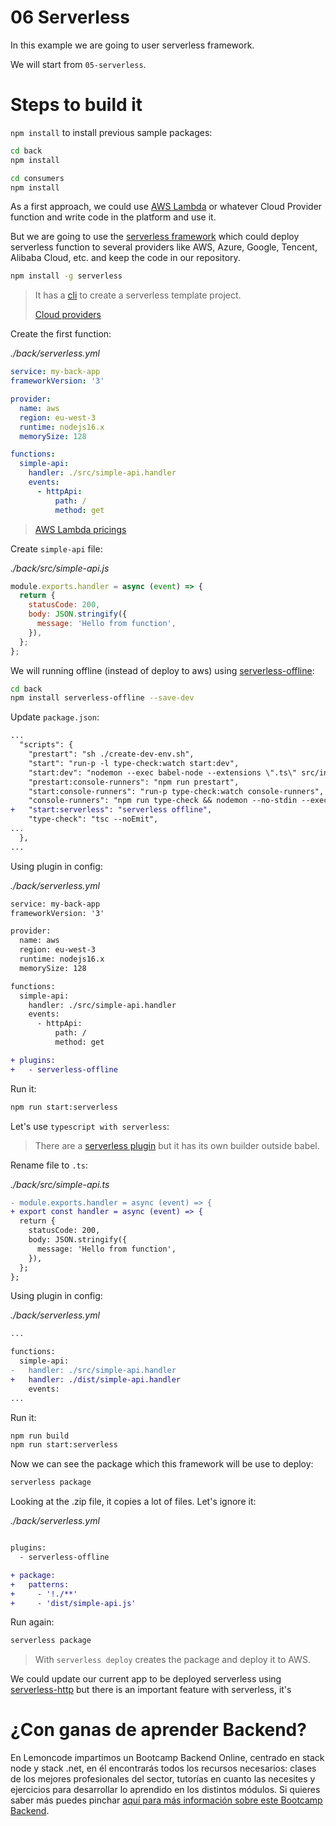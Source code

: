 # 06 Serverless

In this example we are going to user serverless framework.

We will start from `05-serverless`.

# Steps to build it

`npm install` to install previous sample packages:

```bash
cd back
npm install

cd consumers
npm install

```

As a first approach, we could use [AWS Lambda](https://aws.amazon.com/lambda/) or whatever Cloud Provider function and write code in the platform and use it.

But we are going to use the [serverless framework](https://www.serverless.com/framework/docs/getting-started) which could deploy serverless function to several providers like AWS, Azure, Google, Tencent, Alibaba Cloud, etc. and keep the code in our repository.

```bash
npm install -g serverless

```

> It has a [cli](https://github.com/serverless/serverless) to create a serverless template project.
>
> [Cloud providers](https://www.serverless.com/framework/docs/providers)

Create the first function:

_./back/serverless.yml_

```yml
service: my-back-app
frameworkVersion: '3'

provider:
  name: aws
  region: eu-west-3
  runtime: nodejs16.x
  memorySize: 128

functions:
  simple-api:
    handler: ./src/simple-api.handler
    events:
      - httpApi:
          path: /
          method: get

```

> [AWS Lambda pricings](https://aws.amazon.com/lambda/pricing/)

Create `simple-api` file:

_./back/src/simple-api.js_

```javascript
module.exports.handler = async (event) => {
  return {
    statusCode: 200,
    body: JSON.stringify({
      message: 'Hello from function',
    }),
  };
};

```

We will running offline (instead of deploy to aws) using [serverless-offline](https://github.com/dherault/serverless-offline):

```bash
cd back
npm install serverless-offline --save-dev

```

Update `package.json`:

```diff
...
  "scripts": {
    "prestart": "sh ./create-dev-env.sh",
    "start": "run-p -l type-check:watch start:dev",
    "start:dev": "nodemon --exec babel-node --extensions \".ts\" src/index.ts",
    "prestart:console-runners": "npm run prestart",
    "start:console-runners": "run-p type-check:watch console-runners",
    "console-runners": "npm run type-check && nodemon --no-stdin --exec babel-node -r dotenv/config --extensions \".ts\" src/console-runners/index.ts",
+   "start:serverless": "serverless offline",
    "type-check": "tsc --noEmit",
...
  },
...

```

Using plugin in config:

_./back/serverless.yml_

```diff
service: my-back-app
frameworkVersion: '3'

provider:
  name: aws
  region: eu-west-3
  runtime: nodejs16.x
  memorySize: 128

functions:
  simple-api:
    handler: ./src/simple-api.handler
    events:
      - httpApi:
          path: /
          method: get

+ plugins:
+   - serverless-offline

```

Run it:

```bash
npm run start:serverless

```

Let's use `typescript with serverless`:

> There are a [serverless plugin](https://www.serverless.com/plugins/serverless-plugin-typescript) but it has its own builder outside babel.

Rename file to `.ts`:

_./back/src/simple-api.ts_

```diff
- module.exports.handler = async (event) => {
+ export const handler = async (event) => {
  return {
    statusCode: 200,
    body: JSON.stringify({
      message: 'Hello from function',
    }),
  };
};

```

Using plugin in config:

_./back/serverless.yml_

```diff
...

functions:
  simple-api:
-   handler: ./src/simple-api.handler
+   handler: ./dist/simple-api.handler
    events:
...

```

Run it:

```bash
npm run build
npm run start:serverless

```

Now we can see the package which this framework will be use to deploy:

```bash
serverless package

```

Looking at the .zip file, it copies a lot of files. Let's ignore it:

_./back/serverless.yml_

```diff

plugins:
  - serverless-offline

+ package:
+   patterns:
+     - '!./**'
+     - 'dist/simple-api.js'

```

Run again:

```bash
serverless package

```

> With `serverless deploy` creates the package and deploy it to AWS.

We could update our current app to be deployed serverless using [serverless-http](https://github.com/dougmoscrop/serverless-http) but there is an important feature with serverless, it's 

# ¿Con ganas de aprender Backend?

En Lemoncode impartimos un Bootcamp Backend Online, centrado en stack node y stack .net, en él encontrarás todos los recursos necesarios: clases de los mejores profesionales del sector, tutorías en cuanto las necesites y ejercicios para desarrollar lo aprendido en los distintos módulos. Si quieres saber más puedes pinchar [aquí para más información sobre este Bootcamp Backend](https://lemoncode.net/bootcamp-backend#bootcamp-backend/banner).
